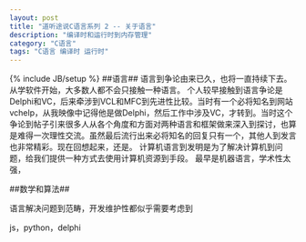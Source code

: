 ```yaml
---
layout: post
title: "道听途说C语言系列 2 -- 关于语言"
description: "编译时和运行时到内存管理"
category: "C语言"
tags: "C语言 编译时 运行时"
---
```

{% include JB/setup %}
##语言##
	语言到争论由来已久，也将一直持续下去。
	从学软件开始，大多数人都不会只接触一种语言。
	个人较早接触到语言争论是Delphi和VC，后来牵涉到VCL和MFC到先进性比较。当时有一个必将知名到网站vchelp，从我映像中记得他是做Delphi，然后工作中涉及VC，才转到。当时这个争论到帖子引来很多人从各个角度和方面对两种语言和框架做来深入到探讨，也算是难得一次理性交流。虽然最后流行出来必将知名的回复只有一个，其他人到发言也非常精彩。现在回想起来，还是。
	计算机语言到发明是为了解决计算机到问题，给我们提供一种方式去使用计算机资源到手段。
	最早是机器语言，学术性太强，

##数学和算法##

语言解决问题到范畴，开发维护性都似乎需要考虑到
	
js，python，delphi
